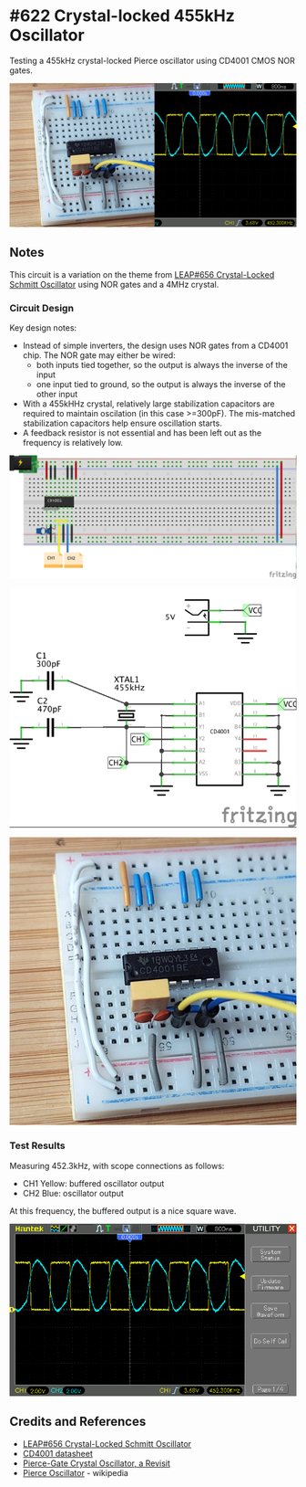 # #622 Crystal-locked 455kHz Oscillator

Testing a 455kHz crystal-locked Pierce oscillator using CD4001 CMOS NOR gates.

![Build](./assets/CrystalLocked455kHzCD4001_build.jpg?raw=true)

## Notes

This circuit is a variation on the theme from
[LEAP#656 Crystal-Locked Schmitt Oscillator](../SchmittCrystalLockedOscillator)
using NOR gates and a 4MHz crystal.

### Circuit Design

Key design notes:

* Instead of simple inverters, the design uses NOR gates from a CD4001 chip. The NOR gate may either be wired:
    * both inputs tied together, so the output is always the inverse of the input
    * one input tied to ground, so the output is always the inverse of the other input
* With a 455kHHz crystal, relatively large stabilization capacitors are required to maintain oscilation (in this case >=300pF). The mis-matched stabilization capacitors help ensure oscillation starts.
* A feedback resistor is not essential and has been left out as the frequency is relatively low.

![bb](./assets/CrystalLocked455kHzCD4001_bb.jpg?raw=true)

![schematic](./assets/CrystalLocked455kHzCD4001_schematic.jpg?raw=true)

![bb_build](./assets/CrystalLocked455kHzCD4001_bb_build.jpg?raw=true)

### Test Results

Measuring 452.3kHz, with scope connections as follows:

* CH1 Yellow: buffered oscillator output
* CH2 Blue: oscillator output

At this frequency, the buffered output is a nice square wave.

![scope](./assets/scope.gif?raw=true)

## Credits and References

* [LEAP#656 Crystal-Locked Schmitt Oscillator](../SchmittCrystalLockedOscillator)
* [CD4001 datasheet](https://www.futurlec.com/4000Series/CD4001.shtml)
* [Pierce-Gate Crystal Oscillator, a Revisit](https://www.mpdigest.com/2018/04/23/pierce-gate-crystal-oscillator-a-revisit/)
* [Pierce Oscillator](https://en.wikipedia.org/wiki/Pierce_oscillator) - wikipedia
